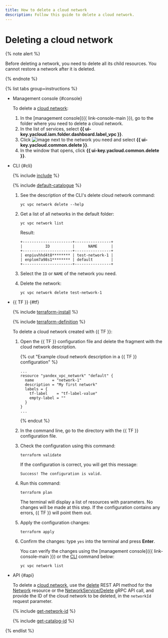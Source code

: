 ```yaml
---
title: How to delete a cloud network
description: Follow this guide to delete a cloud network.
---
```


# Deleting a cloud network

{% note alert %}

Before deleting a network, you need to delete all its child resources.
You cannot restore a network after it is deleted.

{% endnote %}

{% list tabs group=instructions %}

- Management console {#console}

   To delete a [cloud network](../concepts/network.md#network):
   1. In the [management console]({{ link-console-main }}), go to the folder where you need to delete a cloud network.
   1. In the list of services, select **{{ ui-key.yacloud.iam.folder.dashboard.label_vpc }}**.
   1. Click ![image](../../_assets/console-icons/ellipsis.svg) next to the network you need and select **{{ ui-key.yacloud.common.delete }}**.
   1. In the window that opens, click **{{ ui-key.yacloud.common.delete }}**.

- CLI {#cli}

   {% include [include](../../_includes/cli-install.md) %}

   {% include [default-catalogue](../../_includes/default-catalogue.md) %}

   1. See the description of the CLI's delete cloud network command:

      ```
      yc vpc network delete --help
      ```

   1. Get a list of all networks in the default folder:

      ```
      yc vpc network list
      ```

      Result:
      ```
      +----------------------+----------------+
      |          ID          |      NAME      |
      +----------------------+----------------+
      | enpiuvhhd4t8******** | test-network-1 |
      | enplom7a98s1******** | default        |
      +----------------------+----------------+
      ```

   1. Select the `ID` or `NAME` of the network you need.
   1. Delete the network:

      ```
      yc vpc network delete test-network-1
      ```

- {{ TF }} {#tf}

   {% include [terraform-install](../../_includes/terraform-install.md) %}

   {% include [terraform-definition](../../_tutorials/_tutorials_includes/terraform-definition.md) %}

   To delete a cloud network created with {{ TF }}:

   1. Open the {{ TF }} configuration file and delete the fragment with the cloud network description.

      {% cut "Example cloud network description in a {{ TF }} configuration" %}

      ```hcl
      ...
      resource "yandex_vpc_network" "default" {
        name        = "network-1"
        description = "My first network"
        labels = {
          tf-label    = "tf-label-value"
          empty-label = ""
        }
      }
      ...
      ```

      {% endcut %}

   1. In the command line, go to the directory with the {{ TF }} configuration file.

   1. Check the configuration using this command:

      ```
      terraform validate
      ```

      If the configuration is correct, you will get this message:

      ```
      Success! The configuration is valid.
      ```

   1. Run this command:

      ```
      terraform plan
      ```

      The terminal will display a list of resources with parameters. No changes will be made at this step. If the configuration contains any errors, {{ TF }} will point them out.

   1. Apply the configuration changes:

      ```
      terraform apply
      ```

   1. Confirm the changes: type `yes` into the terminal and press **Enter**.

      You can verify the changes using the [management console]({{ link-console-main }}) or the [CLI](../../cli/quickstart.md) command below:

      ```
      yc vpc network list
      ```

- API {#api}

   To delete a [cloud network](../concepts/network.md), use the [delete](../api-ref/Network/delete.md) REST API method for the [Network](../api-ref/Network/index.md) resource or the [NetworkService/Delete](../api-ref/grpc/Network/delete.md) gRPC API call, and provide the ID of the cloud network to be deleted, in the `networkId` request parameter.

   {% include [get-network-id](../../_includes/vpc/get-network-id.md) %}

   {% include [get-catalog-id](../../_includes/get-catalog-id.md) %}

{% endlist %}
